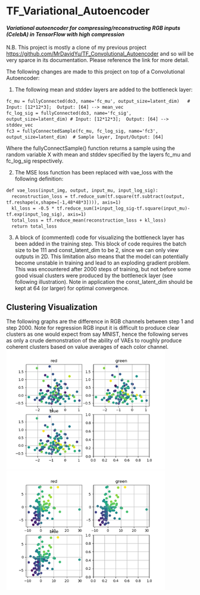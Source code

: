 # TF_Variational_Autoencoder
#### _Variational autoencoder for compressing/reconstructing RGB inputs (CelebA) in TensorFlow with high compression_

N.B. This project is mostly a clone of my previous project https://github.com/MrDavidYu/TF_Convolutional_Autoencoder and so will be very sparce in its documentation. Please reference the link for more detail.

The following changes are made to this project on top of a Convolutional Autoencoder:
1. The following mean and stddev layers are added to the bottleneck layer:
```
fc_mu = fullyConnected(do3, name='fc_mu', output_size=latent_dim)   # Input: [12*12*3];  Output: [64] --> mean_vec
fc_log_sig = fullyConnected(do3, name='fc_sig', output_size=latent_dim) # Input: [12*12*3];  Output: [64] --> stddev_vec
fc3 = fullyConnectedSample(fc_mu, fc_log_sig, name='fc3', output_size=latent_dim)  # Sample layer, Input/Output: [64]
```
Where the fullyConnectSample() function returns a sample using the random variable X with mean and stddev specified by the layers fc_mu and fc_log_sig respectively.

2. The MSE loss function has been replaced with vae_loss with the following definition:
```
def vae_loss(input_img, output, input_mu, input_log_sig):
  reconstruction_loss = tf.reduce_sum(tf.square(tf.subtract(output, tf.reshape(x,shape=[-1,48*48*3]))), axis=1)
  kl_loss = -0.5 * tf.reduce_sum(1+input_log_sig-tf.square(input_mu)-tf.exp(input_log_sig), axis=1)
  total_loss = tf.reduce_mean(reconstruction_loss + kl_loss)
  return total_loss
```
3. A block of (commented) code for visualizing the bottleneck layer has been added in the training step. This block of code requires the batch size to be 111 and const_latent_dim to be 2, since we can only view outputs in 2D. This limitation also means that the model can potentially become unstable in training and lead to an exploding gradient problem. This was encountered after 2000 steps of training, but not before some good visual clusters were produced by the bottleneck layer (see following illustration). Note in application the const_latent_dim should be kept at 64 (or larger) for optimal convergence.

## Clustering Visualization
The following graphs are the difference in RGB channels between step 1 and step 2000. Note for regression RGB input it is difficult to produce clear clusters as one would expect from say MNIST, hence the following serves as only a crude demonstration of the ability of VAEs to roughly produce coherent clusters based on value averages of each color channel.
<img src="https://github.com/MrDavidYu/TF_Variational_Autoencoder/blob/master/sample_output/scatter_1.png" height="320" />
<img src="https://github.com/MrDavidYu/TF_Variational_Autoencoder/blob/master/sample_output/scatter_2000.png" height="320" />
